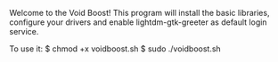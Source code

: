 Welcome to the Void Boost!
This program will install the basic libraries, configure your drivers and enable lightdm-gtk-greeter as default login service.

To use it:
$ chmod +x voidboost.sh
$ sudo ./voidboost.sh
